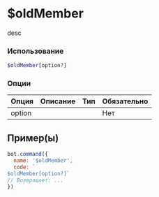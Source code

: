 # $oldMember
desc
### Использование
```php
$oldMember[option?]
```

### Опции

| Опция | Описание | Тип | Обязательно |
|--------|-------------|------|----------|
| option |  |  | Нет |  
## Пример(ы)

```javascript
bot.command({
  name: '$oldMember',
  code: `
$oldMember[option?]`
// Возвращает: ...
})
```